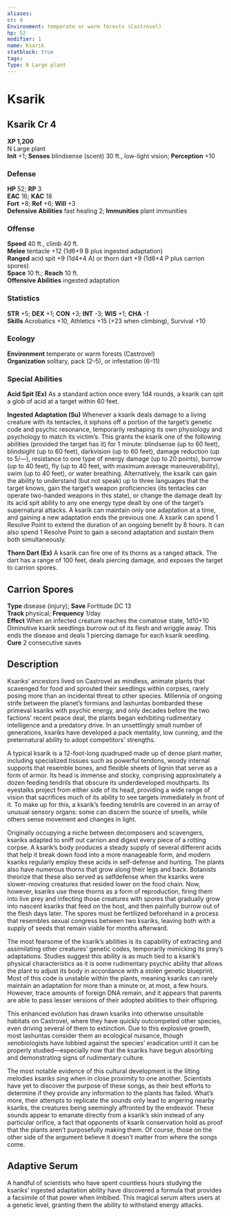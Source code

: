```yaml
---
aliases: 
cr: 4
Environment: temperate or warm forests (Castrovel)  
hp: 52
modifier: 1
name: Ksarik
statblock: true
tags: 
Type: N Large plant  
---
```


# Ksarik

## Ksarik Cr 4

**XP 1,200**  
N Large plant  
**Init** +1; **Senses** blindsense (scent) 30 ft., low-light vision; **Perception** +10  

### Defense

**HP** 52; **RP** 3  
**EAC** 16; **KAC** 18  
**Fort** +8; **Ref** +6; **Will** +3  
**Defensive Abilities** fast healing 2; **Immunities** plant immunities  

### Offense

**Speed** 40 ft., climb 40 ft.  
**Melee** tentacle +12 (1d6+9 B plus ingested adaptation)  
**Ranged** acid spit +9 (1d4+4 A) or thorn dart +9 (1d6+4 P plus carrion spores)  
**Space** 10 ft.; **Reach** 10 ft.  
**Offensive Abilities** ingested adaptation

### Statistics

**STR** +5; **DEX** +1; **CON** +3; **INT** -3; **WIS** +1; **CHA** -1  
**Skills** Acrobatics +10, Athletics +15 (+23 when climbing), Survival +10

### Ecology

**Environment** temperate or warm forests (Castrovel)  
**Organization** solitary, pack (2–5), or infestation (6–11)

### Special Abilities

**Acid Spit (Ex)** As a standard action once every 1d4 rounds, a ksarik can spit a glob of acid at a target within 60 feet.

**Ingested Adaptation (Su)** Whenever a ksarik deals damage to a living creature with its tentacles, it siphons off a portion of the target’s genetic code and psychic resonance, temporarily reshaping its own physiology and psychology to match its victim’s. This grants the ksarik one of the following abilities (provided the target has it) for 1 minute: blindsense (up to 60 feet), blindsight (up to 60 feet), darkvision (up to 60 feet), damage reduction (up to 5/—), resistance to one type of energy damage (up to 20 points), burrow (up to 40 feet), fly (up to 40 feet, with maximum average maneuverability), swim (up to 40 feet), or water breathing. Alternatively, the ksarik can gain the ability to understand (but not speak) up to three languages that the target knows, gain the target’s weapon proficiencies (its tentacles can operate two-handed weapons in this state), or change the damage dealt by its acid spit ability to any one energy type dealt by one of the target’s supernatural attacks. A ksarik can maintain only one adaptation at a time, and gaining a new adaptation ends the previous one. A ksarik can spend 1 Resolve Point to extend the duration of an ongoing benefit by 8 hours. It can also spend 1 Resolve Point to gain a second adaptation and sustain them both simultaneously.

**Thorn Dart (Ex)** A ksarik can fire one of its thorns as a ranged attack. The dart has a range of 100 feet, deals piercing damage, and exposes the target to carrion spores.

## Carrion Spores

**Type** disease (injury); **Save** Fortitude DC 13  
**Track** physical; **Frequency** 1/day  
**Effect** When an infected creature reaches the comatose state, 1d10+10 Diminutive ksarik seedlings burrow out of its flesh and wriggle away. This ends the disease and deals 1 piercing damage for each ksarik seedling.  
**Cure** 2 consecutive saves

## Description

Ksariks’ ancestors lived on Castrovel as mindless, animate plants that scavenged for food and sprouted their seedlings within corpses, rarely posing more than an incidental threat to other species. Millennia of ongoing strife between the planet’s formians and lashuntas bombarded these primeval ksariks with psychic energy, and only decades before the two factions’ recent peace deal, the plants began exhibiting rudimentary intelligence and a predatory drive. In an unsettlingly small number of generations, ksariks have developed a pack mentality, low cunning, and the preternatural ability to adopt competitors’ strengths.

A typical ksarik is a 12-foot-long quadruped made up of dense plant matter, including specialized tissues such as powerful tendons, woody internal supports that resemble bones, and flexible sheets of lignin that serve as a form of armor. Its head is immense and stocky, comprising approximately a dozen feeding tendrils that obscure its underdeveloped mouthparts. Its eyestalks project from either side of its head, providing a wide range of vision that sacrifices much of its ability to see targets immediately in front of it. To make up for this, a ksarik’s feeding tendrils are covered in an array of unusual sensory organs: some can discern the source of smells, while others sense movement and changes in light.

Originally occupying a niche between decomposers and scavengers, ksariks adapted to sniff out carrion and digest every piece of a rotting corpse. A ksarik’s body produces a steady supply of several different acids that help it break down food into a more manageable form, and modern ksariks regularly employ these acids in self-defense and hunting. The plants also have numerous thorns that grow along their legs and back. Botanists theorize that these also served as selfdefense when the ksariks were slower-moving creatures that resided lower on the food chain. Now, however, ksariks use these thorns as a form of reproduction, firing them into live prey and infecting those creatures with spores that gradually grow into nascent ksariks that feed on the host, and then painfully burrow out of the flesh days later. The spores must be fertilized beforehand in a process that resembles sexual congress between two ksariks, leaving both with a supply of seeds that remain viable for months afterward.

The most fearsome of the ksarik’s abilities is its capability of extracting and assimilating other creatures’ genetic codes, temporarily mimicking its prey’s adaptations. Studies suggest this ability is as much tied to a ksarik’s physical characteristics as it is some rudimentary psychic ability that allows the plant to adjust its body in accordance with a stolen genetic blueprint. Most of this code is unstable within the plants, meaning ksariks can rarely maintain an adaptation for more than a minute or, at most, a few hours. However, trace amounts of foreign DNA remain, and it appears that parents are able to pass lesser versions of their adopted abilities to their offspring.

This enhanced evolution has drawn ksariks into otherwise unsuitable habitats on Castrovel, where they have quickly outcompeted other species, even driving several of them to extinction. Due to this explosive growth, most lashuntas consider them an ecological nuisance, though xenobiologists have lobbied against the species’ eradication until it can be properly studied—especially now that the ksariks have begun absorbing and demonstrating signs of rudimentary culture.

The most notable evidence of this cultural development is the lilting melodies ksariks sing when in close proximity to one another. Scientists have yet to discover the purpose of these songs, as their best efforts to determine if they provide any information to the plants has failed. What’s more, their attempts to replicate the sounds only lead to angering nearby ksariks, the creatures being seemingly affronted by the endeavor. These sounds appear to emanate directly from a ksarik’s skin instead of any particular orifice, a fact that opponents of ksarik conservation hold as proof that the plants aren’t purposefully making them. Of course, those on the other side of the argument believe it doesn’t matter from where the songs come.

## Adaptive Serum

A handful of scientists who have spent countless hours studying the ksariks’ ingested adaptation ability have discovered a formula that provides a facsimile of that power when imbibed. This magical serum alters users at a genetic level, granting them the ability to withstand energy attacks.
